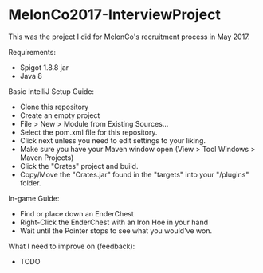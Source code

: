 # MelonCo2017-InterviewProject
This was the project I did for MelonCo's recruitment process in May 2017.

Requirements:
* Spigot 1.8.8 jar
* Java 8

Basic IntelliJ Setup Guide:
* Clone this repository
* Create an empty project
* File > New > Module from Existing Sources...
* Select the pom.xml file for this repository.
* Click next unless you need to edit settings to your liking.
* Make sure you have your Maven window open (View > Tool Windows > Maven Projects)
* Click the "Crates" project and build.
* Copy/Move the "Crates.jar" found in the "targets" into your "/plugins" folder.

In-game Guide:
* Find or place down an EnderChest
* Right-Click the EnderChest with an Iron Hoe in your hand
* Wait until the Pointer stops to see what you would've won.

What I need to improve on (feedback):
* TODO
